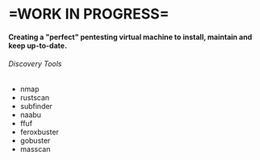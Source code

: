 # =WORK IN PROGRESS=
#### Creating a "perfect" pentesting virtual machine to install, maintain and keep up-to-date.

###### Discovery Tools

- nmap
- rustscan
- subfinder
- naabu
- ffuf
- feroxbuster
- gobuster
- masscan

